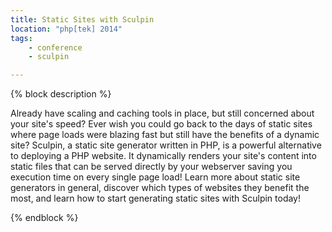```yaml
---
title: Static Sites with Sculpin
location: "php[tek] 2014"
tags:
    - conference
    - sculpin

---
```

{% block description %}

Already have scaling and caching tools in place, but still concerned about your site's speed? Ever wish you could go back to the days of static sites where page loads were blazing fast but still have the benefits of a dynamic site? Sculpin, a static site generator written in PHP, is a powerful alternative to deploying a PHP website. It dynamically renders your site's content into static files that can be served directly by your webserver saving you execution time on every single page load! Learn more about static site generators in general, discover which types of websites they benefit the most, and learn how to start generating static sites with Sculpin today!

{% endblock %}
